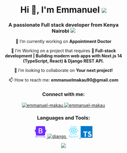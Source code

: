 <!-- Add a background image to the README -->
<div style="background-image: url('https://i.imgur.com/5vP0JvD.jpg'); padding: 40px; background-size: cover; background-position: center; border-radius: 15px;">

<!-- Name and Introduction with animated GIFs -->
<h1 align="center">
  Hi 👋, I'm Emmanuel 
  <img src="https://media.giphy.com/media/hvRJCLFzcasrR4ia7z/giphy.gif" width="30px">
</h1>

<h3 align="center">
  A passionate Full stack developer from Kenya Nairobi
  <img src="https://media.giphy.com/media/xT9IgzoKnwFNmISR8I/giphy.gif" width="40px">
</h3>

<!-- Project and Current Work -->
<p align="center">
  🔭 I’m currently working on <strong>Appointment Doctor</strong>
</p>
<p align="center">
  🌱 I’m Working on a project that requires <strong>🚀 Full-stack development | Building modern web apps with Next.js 14 (TypeScript, React) & Django REST API.</strong>
</p>
<p align="center">
  👯 I’m looking to collaborate on <strong>Your next project!</strong>
</p>

<!-- Contact Info -->
<p align="center">
  📫 How to reach me: <strong>emmanuelmakau90@gmail.com</strong>
</p>

<!-- Connect With Me Section with Floating GIFs -->
<h3 align="center">Connect with me:</h3>
<p align="center">
  <a href="https://linkedin.com/in/emmanuel-makau" target="blank">
    <img align="center" src="https://raw.githubusercontent.com/rahuldkjain/github-profile-readme-generator/master/src/images/icons/Social/linked-in-alt.svg" alt="emmanuel-makau" height="30" width="40" />
  </a>
  <a href="https://stackoverflow.com/users/emmanuel-makau" target="blank">
    <img align="center" src="https://raw.githubusercontent.com/rahuldkjain/github-profile-readme-generator/master/src/images/icons/Social/stack-overflow.svg" alt="emmanuel-makau" height="30" width="40" />
  </a>
  <!-- Add more social icons as needed -->
</p>

<!-- Languages and Tools -->
<h3 align="center">Languages and Tools:</h3>
<p align="center">
  <!-- Languages and Tools Icons -->
  <a href="https://getbootstrap.com" target="_blank" rel="noreferrer">
    <img src="https://raw.githubusercontent.com/devicons/devicon/master/icons/bootstrap/bootstrap-plain-wordmark.svg" alt="bootstrap" width="40" height="40"/>
  </a>
  <a href="https://www.djangoproject.com/" target="_blank" rel="noreferrer">
    <img src="https://cdn.worldvectorlogo.com/logos/django.svg" alt="django" width="40" height="40"/>
  </a>
  <a href="https://reactjs.org/" target="_blank" rel="noreferrer">
    <img src="https://raw.githubusercontent.com/devicons/devicon/master/icons/react/react-original-wordmark.svg" alt="react" width="40" height="40"/>
  </a>
  <a href="https://www.typescriptlang.org/" target="_blank" rel="noreferrer">
    <img src="https://raw.githubusercontent.com/devicons/devicon/master/icons/typescript/typescript-original.svg" alt="typescript" width="40" height="40"/>
  </a>
  <!-- Add more languages and tools as needed -->
</p>

<!-- Floating GIF for added visual appeal -->
<p align="center">
  <img src="https://media.giphy.com/media/13HgwGsXF0aiGY/giphy.gif" width="200" />
</p>

</div>
